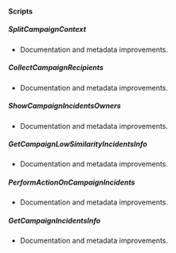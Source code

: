 #### Scripts
##### SplitCampaignContext
- Documentation and metadata improvements.
##### CollectCampaignRecipients
- Documentation and metadata improvements.
##### ShowCampaignIncidentsOwners
- Documentation and metadata improvements.
##### GetCampaignLowSimilarityIncidentsInfo
- Documentation and metadata improvements.
##### PerformActionOnCampaignIncidents
- Documentation and metadata improvements.
##### GetCampaignIncidentsInfo
- Documentation and metadata improvements.